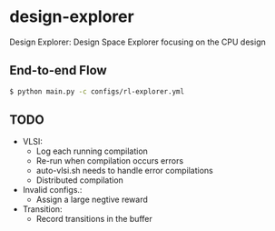 # design-explorer
Design Explorer: Design Space Explorer focusing on the CPU design

## End-to-end Flow
```bash
$ python main.py -c configs/rl-explorer.yml
```

## TODO
- VLSI:
	* Log each running compilation
	* Re-run when compilation occurs errors
	* auto-vlsi.sh needs to handle error compilations
	* Distributed compilation
- Invalid configs.:
    * Assign a large negtive reward
- Transition:
    * Record transitions in the buffer

